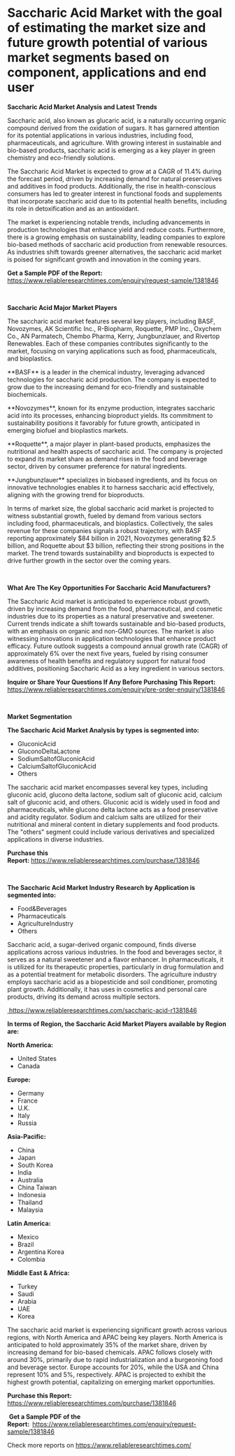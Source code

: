 <p><h1>Saccharic Acid Market with the goal of estimating the market size and future growth potential of various market segments based on component, applications and end user</h1></p><p><strong>Saccharic Acid Market Analysis and Latest Trends</strong></p>
<p><p>Saccharic acid, also known as glucaric acid, is a naturally occurring organic compound derived from the oxidation of sugars. It has garnered attention for its potential applications in various industries, including food, pharmaceuticals, and agriculture. With growing interest in sustainable and bio-based products, saccharic acid is emerging as a key player in green chemistry and eco-friendly solutions.</p><p>The Saccharic Acid Market is expected to grow at a CAGR of 11.4% during the forecast period, driven by increasing demand for natural preservatives and additives in food products. Additionally, the rise in health-conscious consumers has led to greater interest in functional foods and supplements that incorporate saccharic acid due to its potential health benefits, including its role in detoxification and as an antioxidant.</p><p>The market is experiencing notable trends, including advancements in production technologies that enhance yield and reduce costs. Furthermore, there is a growing emphasis on sustainability, leading companies to explore bio-based methods of saccharic acid production from renewable resources. As industries shift towards greener alternatives, the saccharic acid market is poised for significant growth and innovation in the coming years.</p></p>
<p><strong>Get a Sample PDF of the Report:&nbsp;</strong> <a href="https://www.reliableresearchtimes.com/enquiry/request-sample/1381846?utm_campaign=2771&utm_medium=2&utm_source=Github&utm_content=ia&utm_term=31032025&utm_id=saccharic-acid">https://www.reliableresearchtimes.com/enquiry/request-sample/1381846</a></p>
<p>&nbsp;</p>
<p><strong>Saccharic Acid Major Market Players</strong></p>
<p><p>The saccharic acid market features several key players, including BASF, Novozymes, AK Scientific Inc., R-Biopharm, Roquette, PMP Inc., Oxychem Co., AN Parmatech, Chembo Pharma, Kerry, Jungbunzlauer, and Rivertop Renewables. Each of these companies contributes significantly to the market, focusing on varying applications such as food, pharmaceuticals, and bioplastics.</p><p>**BASF** is a leader in the chemical industry, leveraging advanced technologies for saccharic acid production. The company is expected to grow due to the increasing demand for eco-friendly and sustainable biochemicals.</p><p>**Novozymes**, known for its enzyme production, integrates saccharic acid into its processes, enhancing bioproduct yields. Its commitment to sustainability positions it favorably for future growth, anticipated in emerging biofuel and bioplastics markets.</p><p>**Roquette**, a major player in plant-based products, emphasizes the nutritional and health aspects of saccharic acid. The company is projected to expand its market share as demand rises in the food and beverage sector, driven by consumer preference for natural ingredients.</p><p>**Jungbunzlauer** specializes in biobased ingredients, and its focus on innovative technologies enables it to harness saccharic acid effectively, aligning with the growing trend for bioproducts.</p><p>In terms of market size, the global saccharic acid market is projected to witness substantial growth, fueled by demand from various sectors including food, pharmaceuticals, and bioplastics. Collectively, the sales revenue for these companies signals a robust trajectory, with BASF reporting approximately $84 billion in 2021, Novozymes generating $2.5 billion, and Roquette about $3 billion, reflecting their strong positions in the market. The trend towards sustainability and bioproducts is expected to drive further growth in the sector over the coming years.</p></p>
<p>&nbsp;</p>
<p><strong>What Are The Key Opportunities For Saccharic Acid Manufacturers?</strong></p>
<p><p>The Saccharic Acid market is anticipated to experience robust growth, driven by increasing demand from the food, pharmaceutical, and cosmetic industries due to its properties as a natural preservative and sweetener. Current trends indicate a shift towards sustainable and bio-based products, with an emphasis on organic and non-GMO sources. The market is also witnessing innovations in application technologies that enhance product efficacy. Future outlook suggests a compound annual growth rate (CAGR) of approximately 6% over the next five years, fueled by rising consumer awareness of health benefits and regulatory support for natural food additives, positioning Saccharic Acid as a key ingredient in various sectors.</p></p>
<p><strong>Inquire or Share Your Questions If Any Before Purchasing This Report:</strong> <a href="https://www.reliableresearchtimes.com/enquiry/pre-order-enquiry/1381846?utm_campaign=2771&utm_medium=2&utm_source=Github&utm_content=ia&utm_term=31032025&utm_id=saccharic-acid">https://www.reliableresearchtimes.com/enquiry/pre-order-enquiry/1381846</a></p>
<p>&nbsp;</p>
<p><strong>Market Segmentation</strong></p>
<p><strong>The Saccharic Acid Market Analysis by types is segmented into:</strong></p>
<p><ul><li>GluconicAcid</li><li>GluconoDeltaLactone</li><li>SodiumSaltofGluconicAcid</li><li>CalciumSaltofGluconicAcid</li><li>Others</li></ul></p>
<p><p>The saccharic acid market encompasses several key types, including gluconic acid, glucono delta lactone, sodium salt of gluconic acid, calcium salt of gluconic acid, and others. Gluconic acid is widely used in food and pharmaceuticals, while glucono delta lactone acts as a food preservative and acidity regulator. Sodium and calcium salts are utilized for their nutritional and mineral content in dietary supplements and food products. The "others" segment could include various derivatives and specialized applications in diverse industries.</p></p>
<p><strong>Purchase this Report:&nbsp;</strong><a href="https://www.reliableresearchtimes.com/purchase/1381846?utm_campaign=2771&utm_medium=2&utm_source=Github&utm_content=ia&utm_term=31032025&utm_id=saccharic-acid">https://www.reliableresearchtimes.com/purchase/1381846</a></p>
<p>&nbsp;</p>
<p><strong>The Saccharic Acid Market Industry Research by Application is segmented into:</strong></p>
<p><ul><li>Food&Beverages</li><li>Pharmaceuticals</li><li>AgricultureIndustry</li><li>Others</li></ul></p>
<p><p>Saccharic acid, a sugar-derived organic compound, finds diverse applications across various industries. In the food and beverages sector, it serves as a natural sweetener and a flavor enhancer. In pharmaceuticals, it is utilized for its therapeutic properties, particularly in drug formulation and as a potential treatment for metabolic disorders. The agriculture industry employs saccharic acid as a biopesticide and soil conditioner, promoting plant growth. Additionally, it has uses in cosmetics and personal care products, driving its demand across multiple sectors.</p></p>
<p><a href="https://www.reliableresearchtimes.com/saccharic-acid-r1381846?utm_campaign=2771&utm_medium=2&utm_source=Github&utm_content=ia&utm_term=31032025&utm_id=saccharic-acid">&nbsp;https://www.reliableresearchtimes.com/saccharic-acid-r1381846</a></p>
<p><strong>In terms of Region, the Saccharic Acid Market Players available by Region are:</strong></p>
<p>
    <p> <strong> North America: </strong>
        <ul>
            <li>United States</li>
            <li>Canada</li>
        </ul>
        </p> 
    <p> <strong> Europe: </strong>
        <ul>
            <li>Germany</li>
            <li>France</li>
            <li>U.K.</li>
            <li>Italy</li>
            <li>Russia</li>
        </ul>
        </p> 
    <p> <strong> Asia-Pacific: </strong>
        <ul>
            <li>China</li>
            <li>Japan</li>
            <li>South Korea</li>
            <li>India</li>
            <li>Australia</li>
            <li>China Taiwan</li>
            <li>Indonesia</li>
            <li>Thailand</li>
            <li>Malaysia</li>
        </ul>
        </p> 
    <p> <strong> Latin America: </strong>
        <ul>
            <li>Mexico</li>
            <li>Brazil</li>
            <li>Argentina Korea</li>
            <li>Colombia</li>
        </ul>
        </p> 
    <p> <strong> Middle East & Africa: </strong>
        <ul>
            <li>Turkey</li>
            <li>Saudi</li>
            <li>Arabia</li>
            <li>UAE</li>
            <li>Korea</li>
        </ul>
    </p>
    </p>
<p><p>The saccharic acid market is experiencing significant growth across various regions, with North America and APAC being key players. North America is anticipated to hold approximately 35% of the market share, driven by increasing demand for bio-based chemicals. APAC follows closely with around 30%, primarily due to rapid industrialization and a burgeoning food and beverage sector. Europe accounts for 20%, while the USA and China represent 10% and 5%, respectively. APAC is projected to exhibit the highest growth potential, capitalizing on emerging market opportunities.</p></p>
<p><strong>Purchase this Report: </strong><a href="https://www.reliableresearchtimes.com/purchase/1381846?utm_campaign=2771&utm_medium=2&utm_source=Github&utm_content=ia&utm_term=31032025&utm_id=saccharic-acid">https://www.reliableresearchtimes.com/purchase/1381846</a></p>
<p>&nbsp;<strong>Get a Sample PDF of the Report:&nbsp;&nbsp;</strong><a href="https://www.reliableresearchtimes.com/enquiry/request-sample/1381846?utm_campaign=2771&utm_medium=2&utm_source=Github&utm_content=ia&utm_term=31032025&utm_id=saccharic-acid">https://www.reliableresearchtimes.com/enquiry/request-sample/1381846</a></p>
<p><strong></strong></p>
<p>Check more reports on <a href="https://www.reliableresearchtimes.com/?utm_campaign=2771&utm_medium=2&utm_source=Github&utm_content=ia&utm_term=31032025&utm_id=saccharic-acid">https://www.reliableresearchtimes.com/</a></p>